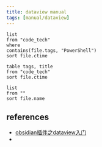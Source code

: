 ```yaml
---
title: dataview manual
tags: [manual/dataview]
---
```


```dataview
list
from "code_tech"
where
contains(file.tags, "PowerShell")
sort file.ctime
```


```dataview
table tags, title
from "code_tech"
sort file.ctime
```

```dataview
list
from ""
sort file.name
```


## references
- [obsidian插件之dataview入门](https://www.zhihu.com/people/dawuxiaowu)
- 